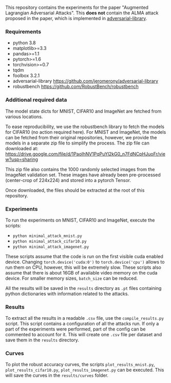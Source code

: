 This repository contains the experiments for the paper "Augmented Lagrangian Adversarial Attacks". This **does not** contain the ALMA attack proposed in the paper, which is implemented in [adversarial-library](https://github.com/jeromerony/adversarial-library).


### Requirements
- python 3.8
- matplotlib>=3.3
- pandas>=1.1
- pytorch>=1.6
- torchvision>=0.7
- tqdm
- foolbox 3.2.1
- adversarial-library https://github.com/jeromerony/adversarial-library
- robustbench https://github.com/RobustBench/robustbench


### Additional required data

The model state dicts for MNIST, CIFAR10 and ImageNet are fetched from various locations. 

To ease reproducibility, we use the robustbench library to fetch the models for CIFAR10 (no action required here). For MNIST and ImageNet, the models can be fetched from their original repositories, however, we provide the models in a separate zip file to simplify the process. The zip file can downloaded at: https://drive.google.com/file/d/1PaoIhNV1PqPuYl2kG0_n7FdNCpHJuoFr/view?usp=sharing 

This zip file also contains the 1000 randomly selected images from the ImageNet validation set. These images have already been pre-processed (center-crop of 224x224) and stored into a pytorch Tensor.

Once downloaded, the files should be extracted at the root of this repository.

### Experiments

To run the experiments on MNIST, CIFAR10 and ImageNet, execute the scripts:
- `python minimal_attack_mnist.py`
- `python minimal_attack_cifar10.py`
- `python minimal_attack_imagenet.py`

These scripts assume that the code is run on the first visible cuda enabled device. Changing `torch.device('cuda:0')` to `torch.device('cpu')` allows to run them on CPU, however, this will be extremely slow. These scripts also assume that there is about 16GB of available video memory on the cuda device. For smaller memory sizes, `batch_size` can be reduced.

All the results will be saved in the `results` directory as `.pt` files containing python dictionaries with information related to the attacks. 

### Results

To extract all the results in a readable `.csv` file, use the `compile_results.py` script. This script contains a configuration of all the attacks run. If only a part of the experiments were performed, part of the config can be commented to account for it. This will create one `.csv` file per dataset and save them in the `results` directory.

### Curves

To plot the robust accuracy curves, the scripts `plot_results_mnist.py`, `plot_results_cifar10.py`, `plot_results_imagenet.py` can be executed. This will save the curves in the `results/curves` folder.
